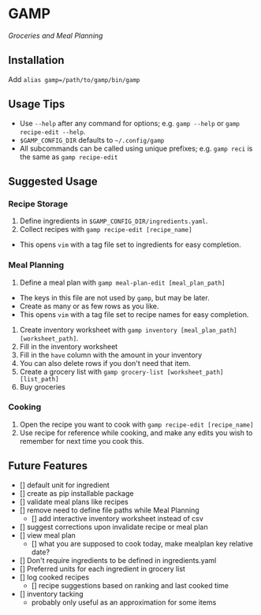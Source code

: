 # GAMP
_Groceries and Meal Planning_

## Installation

Add `alias gamp=/path/to/gamp/bin/gamp`

## Usage Tips

- Use `--help` after any command for options; e.g. `gamp --help` or `gamp recipe-edit --help`.
- `$GAMP_CONFIG_DIR` defaults to `~/.config/gamp`
- All subcommands can be called using unique prefixes; e.g. `gamp reci` is the same as `gamp recipe-edit`


## Suggested Usage

### Recipe Storage

1. Define ingredients in `$GAMP_CONFIG_DIR/ingredients.yaml`.
1. Collect recipes with `gamp recipe-edit [recipe_name]`
  - This opens `vim` with a tag file set to ingredients for easy completion.

### Meal Planning
1. Define a meal plan with `gamp meal-plan-edit [meal_plan_path]`
  - The keys in this file are not used by `gamp`, but may be later.
  - Create as many or as few rows as you like.
  - This opens `vim` with a tag file set to recipe names for easy completion.
1. Create inventory worksheet with `gamp inventory [meal_plan_path] [worksheet_path]`.
1. Fill in the inventory worksheet
  1. Fill in the `have` column with the amount in your inventory
  1. You can also delete rows if you don't need that item.
1. Create a grocery list with `gamp grocery-list [worksheet_path] [list_path]`
1. Buy groceries

### Cooking
1. Open the recipe you want to cook with `gamp recipe-edit [recipe_name]`
1. Use recipe for reference while cooking, and make any edits you wish to
   remember for next time you cook this.

## Future Features
- [] default unit for ingredient
- [] create as pip installable package
- [] validate meal plans like recipes
- [] remove need to define file paths while Meal Planning
  - [] add interactive inventory worksheet instead of csv
- [] suggest corrections upon invalidate recipe or meal plan
- [] view meal plan
  - [] what you are supposed to cook today, make mealplan key relative date?
- [] Don't require ingredients to be defined in ingredients.yaml
- [] Preferred units for each ingredient in grocery list
- [] log cooked recipes
  - [] recipe suggestions based on ranking and last cooked time
- [] inventory tacking
  - probably only useful as an approximation for some items
